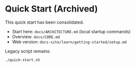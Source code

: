 # Quick Start (Archived)

This quick start has been consolidated.

- Start here: `docs/ARCHITECTURE.md` (local startup commands)
- Overview: `docs/CORE.md`
- Web version: `docs-site/learn/getting-started/setup.md`

Legacy script remains:

```bash
./quick-start.sh
```